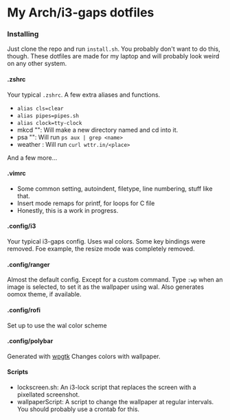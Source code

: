 # My Arch/i3-gaps dotfiles

### Installing

Just clone the repo and run `install.sh`. You probably don't want to do this, though. These dotfiles are made for my laptop and will probably look weird on any other system.

#### .zshrc

Your typical `.zshrc`. A few extra aliases and functions. 
* `alias cls=clear`
* `alias pipes=pipes.sh`
* `alias clock=tty-clock`
* mkcd "<directory>": Will make a new directory named <directory> and cd into it.
* psa "<name>": Will run `ps aux | grep <name>`
* weather <place>: Will run `curl wttr.in/<place>`

And a few more...

#### .vimrc

* Some common setting, autoindent, filetype, line numbering, stuff like that.
* Insert mode remaps for printf, for loops for C file
* Honestly, this is a work in progress.

#### .config/i3

Your typical i3-gaps config. Uses wal colors.
Some key bindings were removed. Foe example, the resize mode was completely removed.

#### .config/ranger

Almost the default config. Except for a custom command. 
Type `:wp` when an image is selected, to set it as the wallpaper using wal. Also generates oomox theme, if available.

#### .config/rofi

Set up to use the wal color scheme

#### .config/polybar

Generated with [wpgtk](https://github.com/deviantfero/wpgtk)
Changes colors with wallpaper.

#### Scripts

* lockscreen.sh: An i3-lock script that replaces the screen with a pixellated screenshot.
* wallpaperScript: A script to change the wallpaper at regular intervals. You should probably use a crontab for this.
